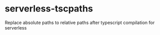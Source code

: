 # serverless-tscpaths
Replace absolute paths to relative paths after typescript compilation for serverless
